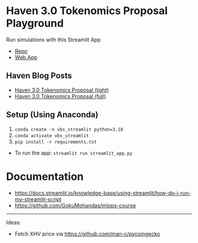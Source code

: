 # Haven 3.0 Tokenomics Proposal Playground
Run simulations with this Streamlit App
- [Repo](https://github.com/Reed-Schimmel/haven-vbs-streamlit)
- [Web App](https://vbs-simulator.streamlit.app/)

## Haven Blog Posts
- [Haven 3.0 Tokenomics Proposal (light)](https://havenprotocol.org/2022/10/03/haven-3-0-tokenomics-proposal-light/)
- [Haven 3.0 Tokenomics Proposal (full)](https://havenprotocol.org/2022/10/02/haven-3-0-tokenomics-proposal/)

<!-- # TODOs
-TODO: add `pip install -e .` somewhere
- update deps https://docs.streamlit.io/streamlit-cloud/get-started/deploy-an-app/app-dependencies
- update cloud pointed file https://docs.streamlit.io/streamlit-cloud/get-started/deploy-an-app
- Must I `pip install -e .` before each test? -->

## Setup (Using Anaconda)
1. `conda create -n vbs_streamlit python=3.10`
1. `conda activate vbs_streamlit`
1. `pip install -r requirements.txt`

- To run the app: `streamlit run streamlit_app.py`
<!-- - To run the tests: `pytest` -->


# Documentation
- https://docs.streamlit.io/knowledge-base/using-streamlit/how-do-i-run-my-streamlit-script
- https://github.com/GokuMohandas/mlops-course

---
Ideas:
- Fetch XHV price via https://github.com/man-c/pycoingecko